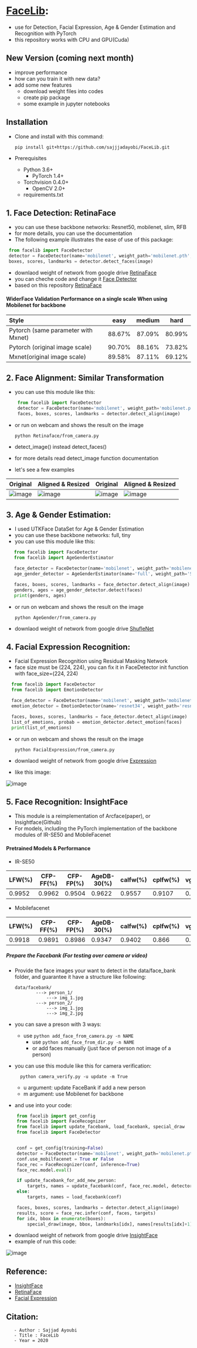 # [FaceLib](https://github.com/sajjjadayobi/FaceLib):
- use for Detection, Facial Expression, Age & Gender Estimation and  Recognition with PyTorch
- this repository works with CPU and GPU(Cuda)

## New Version (coming next month)
  - improve performance
  - how can you train it with new data?
  - add some new features
    - download weight files into codes
    - create pip package
    - some example in jupyter notebooks
  
## Installation
- Clone and install with this command:

    ```pip install git+https://github.com/sajjjadayobi/FaceLib.git```
- Prerequisites
  - Python 3.6+
    - PyTorch 1.4+
  - Torchvision 0.4.0+
    - OpenCV 2.0+
  - requirements.txt


## 1. Face Detection: RetinaFace

 - you can use these backbone networks: Resnet50, mobilenet, slim, RFB
 - for more details, you can use the documentation
 - The following example illustrates the ease of use of this package:

  ```python
   from facelib import FaceDetector
   detector = FaceDetector(name='mobilenet', weight_path='mobilenet.pth', device='cpu')
   boxes, scores, landmarks = detector.detect_faces(image)
  ```
 - downlaod weight of network from google drive [RetinaFace](https://drive.google.com/open?id=1JtO_ZdWUDLHUswJKDBEWImmfMA-rCxlx)
 - you can cheche code and change it [Face Detector]()
 - based on this repository [RetinaFace](https://github.com/biubug6/Pytorch_Retinaface)

#### WiderFace Validation Performance on a single scale When using Mobilenet for backbone
| Style | easy | medium | hard |
|:-|:-:|:-:|:-:|
| Pytorch (same parameter with Mxnet) | 88.67% | 87.09% | 80.99% |
| Pytorch (original image scale) | 90.70% | 88.16% | 73.82% |
| Mxnet(original image scale) | 89.58% | 87.11% | 69.12% |


## 2. Face Alignment: Similar Transformation
- you can use this module like this:

  ```python
   from facelib import FaceDetector
   detector = FaceDetector(name='mobilenet', weight_path='mobilenet.pth', device='cuda')
   faces, boxes, scores, landmarks = detector.detect_align(image)
  ```
- or run on webcam and shows the result on the image

    ```python Retinaface/from_camera.py```

- detect_image() instead detect_faces()
- for more details read detect_image function documentation
- let's see a few examples

Original | Aligned & Resized | Original | Aligned & Resized |
|---|---|---|---|
|![image](https://github.com/sajjjadayobi/FaceLib/blob/master/facelib/imgs/input1.jpg)|![image](https://github.com/sajjjadayobi/FaceLib/blob/master/facelib/imgs/res1.jpg)|![image](https://github.com/sajjjadayobi/FaceLib/blob/master/facelib/imgs/input2.jpg)|![image](https://github.com/sajjjadayobi/FaceLib/blob/master/facelib/imgs/res2.jpg)|


## 3. Age & Gender Estimation:
- I used UTKFace DataSet for Age & Gender Estimation
- you can use these backbone networks: full, tiny
- you can use this module like this:

 ```python
    from facelib import FaceDetector
    from facelib import AgeGenderEstimator

    face_detector = FaceDetector(name='mobilenet', weight_path='mobilenet.pth', device='cuda')
    age_gender_detector = AgeGenderEstimator(name='full', weight_path='ShufflenetFull.pth', device='cuda')

    faces, boxes, scores, landmarks = face_detector.detect_align(image)
    genders, ages = age_gender_detector.detect(faces)
    print(genders, ages)
  ```
 - or run on webcam and shows the result on the image

    ```python AgeGender/from_camera.py```

 - downlaod weight of network from google drive [ShufleNet](https://drive.google.com/open?id=1ija2VNl2xTZM73e5-dnnpE_4-v3qmLN6)



## 4. Facial Expression Recognition:
- Facial Expression Recognition using Residual Masking Network
- face size must be (224, 224), you can fix it in FaceDetector init function with face_size=(224, 224)

 ```python
   from facelib import FaceDetector
   from facelib import EmotionDetector

   face_detector = FaceDetector(name='mobilenet', weight_path='mobilenet.pth', face_size=(224, 224))
   emotion_detector = EmotionDetector(name='resnet34', weight_path='resnet34.pth', device='cuda')

   faces, boxes, scores, landmarks = face_detector.detect_align(image)
   list_of_emotions, probab = emotion_detector.detect_emotion(faces)
   print(list_of_emotions)
  ```
- or run on webcam and shows the result on the image

    ```python FacialExpression/from_camera.py```

- downlaod weight of network from google drive [Expression](https://drive.google.com/open?id=1Ocy7TB11med-z6QfaHUQGCSki7Dk_PVV)
- like this image:

![image](https://github.com/sajjjadayobi/FaceLib/blob/master/facelib/imgs/expression.jpg)


## 5. Face Recognition: InsightFace
- This module is a reimplementation of Arcface(paper), or Insightface(Github)
- For models, including the PyTorch implementation of the backbone modules of IR-SE50 and MobileFacenet

#### Pretrained Models & Performance

- IR-SE50

| LFW(%) | CFP-FF(%) | CFP-FP(%) | AgeDB-30(%) | calfw(%) | cplfw(%) | vgg2_fp(%) |
| ------ | --------- | --------- | ----------- | -------- | -------- | ---------- |
| 0.9952 | 0.9962    | 0.9504    | 0.9622      | 0.9557   | 0.9107   | 0.9386     |

- Mobilefacenet

| LFW(%) | CFP-FF(%) | CFP-FP(%) | AgeDB-30(%) | calfw(%) | cplfw(%) | vgg2_fp(%) |
| ------ | --------- | --------- | ----------- | -------- | -------- | ---------- |
| 0.9918 | 0.9891    | 0.8986    | 0.9347      | 0.9402   | 0.866    | 0.9100     |

##### Prepare the Facebank (For testing over camera or video)
- Provide the face images your want to detect in the data/face_bank folder, and guarantee it have a structure like following:
    ```
    data/facebank/
            ---> person_1/
                ---> img_1.jpg
            ---> person_2/
                ---> img_1.jpg
                ---> img_2.jpg
    ```
- you can save a preson with 3 ways:

  - use ```python add_face_from_camera.py -n NAME```
    - use ```python add_face_from_dir.py -n NAME```
    - or add faces manually (just face of person not image of a person)

- you can use this module like this for camera verification:

  ```
    python camera_verify.py -u update -m True
    ```

  - u argument: update FaceBank if add a new person
  - m argument: use Mobilenet for backbone



- and use into your code:

```python
    from facelib import get_config
    from facelib import FaceRecognizer
    from facelib import update_facebank, load_facebank, special_draw
    from facelib import FaceDetector


    conf = get_config(training=False)
    detector = FaceDetector(name='mobilenet', weight_path='mobilenet.pth', device=conf.device)
    conf.use_mobilfacenet = True or False
    face_rec = FaceRecognizer(conf, inference=True)
    face_rec.model.eval()

    if update_facebank_for_add_new_person:
        targets, names = update_facebank(conf, face_rec.model, detector)
    else:
        targets, names = load_facebank(conf)

    faces, boxes, scores, landmarks = detector.detect_align(image)
    results, score = face_rec.infer(conf, faces, targets)
    for idx, bbox in enumerate(boxes):
        special_draw(image, bbox, landmarks[idx], names[results[idx]+1], score[idx])
```

-  downlaod weight of network from google drive [InsightFace](https://drive.google.com/open?id=1vHRseSFfqKZrrcSTfPf3wX0a0Y_ipKPR)
- example of run this code:

![image](https://github.com/sajjjadayobi/FaceLib/blob/master/facelib/imgs/face_rec.jpg)

## Reference:
- [InsightFace](https://github.com/TreB1eN/InsightFace_Pytorch)
- [RetinaFace](https://github.com/biubug6/Pytorch_Retinaface)
- [Facial Expression](https://github.com/phamquiluan/ResidualMaskingNetwork)
## Citation:

 ```
    - Author : Sajjad Ayoubi
    - Title : FaceLib
    - Year = 2020
 ```
